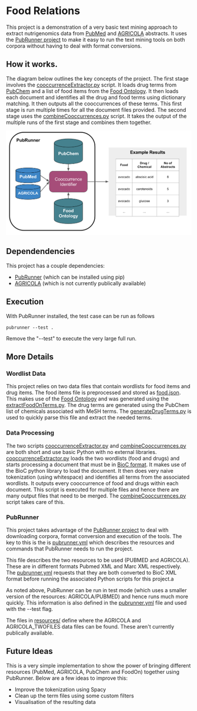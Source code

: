 # Food Relations

This project is a demonstration of a very basic text mining approach to extract nutrigenomics data from [PubMed](https://www.ncbi.nlm.nih.gov/pubmed/) and [AGRICOLA](https://agricola.nal.usda.gov/) abstracts. It uses the [PubRunner project](https://github.com/jakelever/pubrunner) to make it easy to run the text mining tools on both corpora without having to deal with format conversions.

## How it works.

The diagram below outlines the key concepts of the project. The first stage involves the [cooccurrenceExtractor.py](https://github.com/jakelever/foodrelations/blob/master/cooccurrenceExtractor.py) script. It loads drug terms from [PubChem](https://pubchem.ncbi.nlm.nih.gov/) and a list of food items from the [Food Ontology](https://github.com/FoodOntology/foodon). It then loads each document and identifies all the drug and food terms using dictionary matching. It then outputs all the cooccurrences of these terms. This first stage is run multiple times for all the document files provided. The second stage uses the [combineCooccurrences.py](https://github.com/jakelever/foodrelations/blob/master/combineCooccurrences.py) script. It takes the output of the multiple runs of the first stage and combines them together.

![Diagram of FoodRelations project](diagram.png)

## Dependendencies

This project has a couple dependencies:
- [PubRunner](https://github.com/jakelever/pubrunner) (which can be installed using pip)
- [AGRICOLA](https://agricola.nal.usda.gov/) (which is not currently publically available)

## Execution

With PubRunner installed, the test case can be run as follows

```
pubrunner --test .
```

Remove the "--test" to execute the very large full run.

## More Details

### Wordlist Data

This project relies on two data files that contain wordlists for food items and drug items. The food items file is preprocessed and stored as [food.json](https://github.com/jakelever/foodrelations/blob/master/food.json). This makes use of the [Food Ontology](https://github.com/FoodOntology/foodon) and was generated using the [extractFoodOnTerms.py](https://github.com/jakelever/foodrelations/blob/master/extractFoodOnTerms.py). The drug terms are generated using the PubChem list of chemicals associated with MeSH terms. The [generateDrugTerms.py](https://github.com/jakelever/foodrelations/blob/master/generateDrugTerms.py) is used to quickly parse this file and extract the needed terms.

### Data Processing

The two scripts [cooccurrenceExtractor.py](https://github.com/jakelever/foodrelations/blob/master/cooccurrenceExtractor.py) and [combineCooccurrences.py](https://github.com/jakelever/foodrelations/blob/master/combineCooccurrences.py) are both short and use basic Python with no external libraries. [cooccurrenceExtractor.py](https://github.com/jakelever/foodrelations/blob/master/cooccurrenceExtractor.py) loads the two wordlists (food and drugs) and starts processing a document that must be in [BioC format](http://bioc.sourceforge.net/). It makes use of the BioC python library to load the document. It then does very naive tokenization (using whitespace) and identifies all terms from the associated wordlists. It outputs every cooccurrence of food and drugs within each document. This script is executed for multiple files and hence there are many output files that need to be merged. The [combineCooccurrences.py](https://github.com/jakelever/foodrelations/blob/master/combineCooccurrences.py) script takes care of this.

### PubRunner

This project takes advantage of the [PubRunner project](https://github.com/jakelever/pubrunner) to deal with downloading corpora, format conversion and execution of the tools. The key to this is the is [pubrunner.yml](https://github.com/jakelever/foodrelations/blob/master/pubrunner.yml) which describes the resources and commands that PubRunner needs to run the project.

This file describes the two resources to be used (PUBMED and AGRICOLA). These are in different formats Pubmed XML and Marc XML respectively. The [pubrunner.yml](https://github.com/jakelever/foodrelations/blob/master/pubrunner.yml) requests that they are both converted to BioC XML format before running the associated Python scripts for this project.a

As noted above, PubRunner can be run in test mode (which uses a smaller version of the resources: AGRICOLA/PUBMED) and hence runs much more quickly. This information is also defined in the [pubrunner.yml](https://github.com/jakelever/foodrelations/blob/master/pubrunner.yml) file and used with the --test flag. 

The files in [resources/](https://github.com/jakelever/foodrelations/blob/master/resources/) define where the AGRICOLA and AGRICOLA_TWOFILES data files can be found. These aren't currently publically available.

## Future Ideas

This is a very simple implementation to show the power of bringing different resources (PubMed, AGRICOLA, PubChem and FoodOn) together using PubRunner. Below are a few ideas to improve this:

- Improve the tokenization using Spacy
- Clean up the term files using some custom filters
- Visualisation of the resulting data



